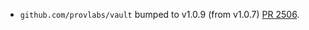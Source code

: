 * `github.com/provlabs/vault` bumped to v1.0.9 (from v1.0.7) [PR 2506](https://github.com/provenance-io/provenance/pull/2506).
